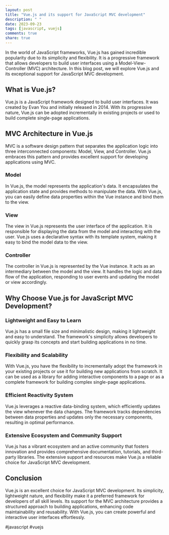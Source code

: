 ```yaml
---
layout: post
title: "Vue.js and its support for JavaScript MVC development"
description: " "
date: 2023-09-23
tags: [javascript, vuejs]
comments: true
share: true
---
```


In the world of JavaScript frameworks, Vue.js has gained incredible popularity due to its simplicity and flexibility. It is a progressive framework that allows developers to build user interfaces using a Model-View-Controller (MVC) architecture. In this blog post, we will explore Vue.js and its exceptional support for JavaScript MVC development.

## What is Vue.js?

Vue.js is a JavaScript framework designed to build user interfaces. It was created by Evan You and initially released in 2014. With its progressive nature, Vue.js can be adopted incrementally in existing projects or used to build complete single-page applications.

## MVC Architecture in Vue.js

MVC is a software design pattern that separates the application logic into three interconnected components: Model, View, and Controller. Vue.js embraces this pattern and provides excellent support for developing applications using MVC.

### Model

In Vue.js, the model represents the application's data. It encapsulates the application state and provides methods to manipulate the data. With Vue.js, you can easily define data properties within the Vue instance and bind them to the view.

### View

The view in Vue.js represents the user interface of the application. It is responsible for displaying the data from the model and interacting with the user. Vue.js uses a declarative syntax with its template system, making it easy to bind the model data to the view.

### Controller

The controller in Vue.js is represented by the Vue instance. It acts as an intermediary between the model and the view. It handles the logic and data flow of the application, responding to user events and updating the model or view accordingly.

## Why Choose Vue.js for JavaScript MVC Development?

### Lightweight and Easy to Learn

Vue.js has a small file size and minimalistic design, making it lightweight and easy to understand. The framework's simplicity allows developers to quickly grasp its concepts and start building applications in no time.

### Flexibility and Scalability

With Vue.js, you have the flexibility to incrementally adopt the framework in your existing projects or use it for building new applications from scratch. It can be used as a library for adding interactive components to a page or as a complete framework for building complex single-page applications.

### Efficient Reactivity System

Vue.js leverages a reactive data-binding system, which efficiently updates the view whenever the data changes. The framework tracks dependencies between data properties and updates only the necessary components, resulting in optimal performance.

### Extensive Ecosystem and Community Support

Vue.js has a vibrant ecosystem and an active community that fosters innovation and provides comprehensive documentation, tutorials, and third-party libraries. The extensive support and resources make Vue.js a reliable choice for JavaScript MVC development.

## Conclusion

Vue.js is an excellent choice for JavaScript MVC development. Its simplicity, lightweight nature, and flexibility make it a preferred framework for developers of all skill levels. Its support for the MVC architecture provides a structured approach to building applications, enhancing code maintainability and reusability. With Vue.js, you can create powerful and interactive user interfaces effortlessly.

#javascript #vuejs